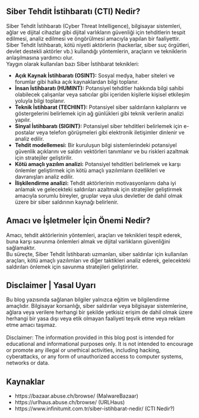 ## Siber Tehdit İstihbaratı (CTI) Nedir?
<p>
  Siber Tehdit İstihbaratı (Cyber Threat Intelligence), bilgisayar sistemleri, ağlar ve dijital cihazlar gibi dijital varlıkların güvenliği için tehditlerin tespit edilmesi, analiz edilmesi ve öngörülmesi amacıyla yapılan bir faaliyettir.
  <br>
  Siber Tehdit İstihbaratı, kötü niyetli aktörlerin (hackerlar, siber suç örgütleri, devlet destekli aktörler vb.) kullandığı yöntemlerin, araçların ve tekniklerin anlaşılmasına yardımcı olur.
  <br>
  Yaygın olarak kullanılan bazı Siber İstihbarat teknikleri:
  <ul>
    <li><b>Açık Kaynak İstihbaratı (OSINT):</b> Sosyal medya, haber siteleri ve forumlar gibi halka açık kaynaklardan bilgi toplanır.</li>
    <li><b>İnsan İstihbaratı (HUMINT):</b> Potansiyel tehditler hakkında bilgi sahibi olabilecek çalışanlar veya satıcılar gibi içeriden kişilerle kişisel etkileşim yoluyla bilgi toplanır.</li>
    <li><b>Teknik İstihbarat (TECHINT):</b> Potansiyel siber saldırıların kalıplarını ve göstergelerini belirlemek için ağ günlükleri gibi teknik verilerin analizi yapılır.</li>
    <li><b>Sinyal İstihbaratı (SIGINT):</b> Potansiyel siber tehditleri belirlemek için e-postalar veya telefon görüşmeleri gibi elektronik iletişimler dinlenir ve analiz edilir.</li>
    <li><b>Tehdit modellemesi:</b> Bir kuruluşun bilgi sistemlerindeki potansiyel güvenlik açıklarını ve saldırı vektörleri tanımlanır ve bu riskleri azaltmak için stratejiler geliştirilir.</li>
    <li><b>Kötü amaçlı yazılım analizi:</b> Potansiyel tehditleri belirlemek ve karşı önlemler geliştirmek için kötü amaçlı yazılımların özellikleri ve davranışları analiz edilir.</li>
    <li><b>İlişkilendirme analizi:</b> Tehdit aktörlerinin motivasyonlarını daha iyi anlamak ve gelecekteki saldırıları azaltmak için stratejiler geliştirmek amacıyla sorumlu bireyler, gruplar veya ulus devletler de dahil olmak üzere bir siber saldırının kaynağı belirlenir.</li>
  </ul>
</p>

## Amacı ve İşletmeler İçin Önemi Nedir?
<p>
  Amacı, tehdit aktörlerinin yöntemleri, araçları ve teknikleri tespit ederek, buna karşı savunma önlemleri almak ve dijital varlıkların güvenliğini sağlamaktır.
  <br>  
  Bu süreçte, Siber Tehdit İstihbaratı uzmanları, siber saldırılar için kullanılan araçları, kötü amaçlı yazılımları ve diğer taktikleri analiz ederek, gelecekteki saldırıları önlemek için savunma stratejileri geliştirirler.
</p>

## Disclaimer | Yasal Uyarı
<p>
  Bu blog yazısında sağlanan bilgiler yalnızca eğitim ve bilgilendirme amaçlıdır. Bilgisayar korsanlığı, siber saldırılar veya bilgisayar sistemlerine, ağlara veya verilere herhangi bir şekilde yetkisiz erişim de dahil olmak üzere herhangi bir yasa dışı veya etik olmayan faaliyeti teşvik etme veya reklam etme amacı taşımaz.
<br><br>  
  Disclaimer: The information provided in this blog post is intended for educational and informational purposes only. It is not intended to encourage or promote any illegal or unethical activities, including hacking, cyberattacks, or any form of unauthorized access to computer systems, networks or data.
</p>

## Kaynaklar
<ul>
<li>https://bazaar.abuse.ch/browse/ (MalwareBazaar)</li>
<li>https://urlhaus.abuse.ch/browse/ (URLHaus)</li>
<li>https://www.infinitumit.com.tr/siber-istihbarat-nedir/ (CTI Nedir?)</li>
</ul>

